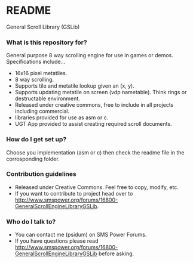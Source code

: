 # README #

General Scroll Library (GSLib)

### What is this repository for? ###

General purpose 8 way scrolling engine for use in games or demos. Specifications include...

 * 16x16 pixel metatiles. 
 * 8 way scrolling. 
 * Supports tile and metatile lookup given an (x, y). 
 * Supports updating metatile on screen (vdp nametable). Think rings or destructable environment. 
 * Released under creative commons, free to include in all projects including commercial. 
 * libraries provided for use as asm or c.
 * UGT App provided to assist creating required scroll documents.


### How do I get set up? ###

Choose you implementation (asm or c) then check the readme file in the corrosponding folder.


### Contribution guidelines ###

 * Released under Creative Commons. Feel free to copy, modify, etc.
 * If you want to contribute to project head over to http://www.smspower.org/forums/16800-GeneralScrollEngineLibraryGSLib.


### Who do I talk to? ###

 * You can contact me (psidum) on SMS Power Forums.
 * If you have questions please read http://www.smspower.org/forums/16800-GeneralScrollEngineLibraryGSLib before asking.